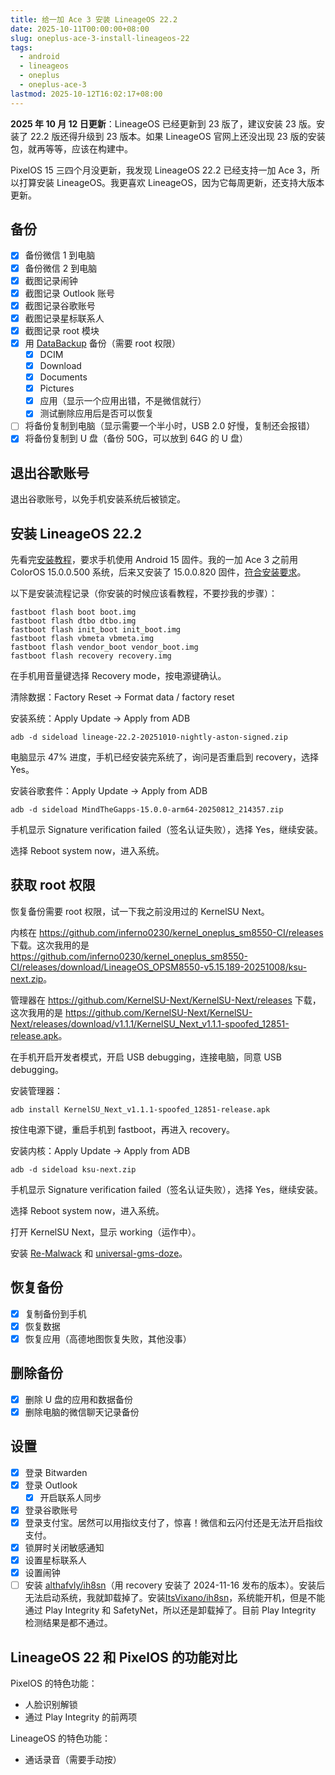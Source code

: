 ```yaml
---
title: 给一加 Ace 3 安装 LineageOS 22.2
date: 2025-10-11T00:00:00+08:00
slug: oneplus-ace-3-install-lineageos-22
tags:
  - android
  - lineageos
  - oneplus
  - oneplus-ace-3
lastmod: 2025-10-12T16:02:17+08:00
---
```


**2025 年 10 月 12 日更新**：LineageOS 已经更新到 23 版了，建议安装 23 版。安装了 22.2 版还得升级到 23 版本。如果 LineageOS 官网上还没出现 23 版的安装包，就再等等，应该在构建中。

PixelOS 15 三四个月没更新，我发现 LineageOS 22.2 已经支持一加 Ace 3，所以打算安装 LineageOS。我更喜欢 LineageOS，因为它每周更新，还支持大版本更新。

## 备份

- [x] 备份微信 1 到电脑
- [x] 备份微信 2 到电脑
- [x] 截图记录闹钟
- [x] 截图记录 Outlook 账号
- [x] 截图记录谷歌账号
- [x] 截图记录星标联系人
- [x] 截图记录 root 模块
- [x] 用 [DataBackup](https://github.com/XayahSuSuSu/Android-DataBackup) 备份（需要 root 权限）
    - [x] DCIM
    - [x] Download
    - [x] Documents
    - [x] Pictures
    - [x] 应用（显示一个应用出错，不是微信就行）
    - [x] 测试删除应用后是否可以恢复
- [ ] 将备份复制到电脑（显示需要一个半小时，USB 2.0 好慢，复制还会报错）
- [x] 将备份复制到 U 盘（备份 50G，可以放到 64G 的 U 盘）

## 退出谷歌账号

退出谷歌账号，以免手机安装系统后被锁定。

## 安装 LineageOS 22.2

先看完[安装教程](https://wiki.lineageos.org/devices/aston/install)，要求手机使用 Android 15 固件。我的一加 Ace 3 之前用 ColorOS 15.0.0.500 系统，后来又安装了 15.0.0.820 固件，[符合安装要求](https://xdaforums.com/t/rom-official-lineageos-22-weeklies-for-oneplus-12r-ace-3.4669911/post-90320270)。

以下是安装流程记录（你安装的时候应该看教程，不要抄我的步骤）：

```
fastboot flash boot boot.img
fastboot flash dtbo dtbo.img
fastboot flash init_boot init_boot.img
fastboot flash vbmeta vbmeta.img
fastboot flash vendor_boot vendor_boot.img
fastboot flash recovery recovery.img
```

在手机用音量键选择 Recovery mode，按电源键确认。

清除数据：Factory Reset -> Format data / factory reset

安装系统：Apply Update -> Apply from ADB

```
adb -d sideload lineage-22.2-20251010-nightly-aston-signed.zip
```

电脑显示 47% 进度，手机已经安装完系统了，询问是否重启到 recovery，选择 Yes。

安装谷歌套件：Apply Update -> Apply from ADB

```
adb -d sideload MindTheGapps-15.0.0-arm64-20250812_214357.zip
```

手机显示 Signature verification failed（签名认证失败），选择 Yes，继续安装。

选择 Reboot system now，进入系统。

## 获取 root 权限

恢复备份需要 root 权限，试一下我之前没用过的 KernelSU Next。

内核在 <https://github.com/inferno0230/kernel_oneplus_sm8550-CI/releases> 下载。这次我用的是 <https://github.com/inferno0230/kernel_oneplus_sm8550-CI/releases/download/LineageOS_OPSM8550-v5.15.189-20251008/ksu-next.zip>。

管理器在 <https://github.com/KernelSU-Next/KernelSU-Next/releases> 下载，这次我用的是 <https://github.com/KernelSU-Next/KernelSU-Next/releases/download/v1.1.1/KernelSU_Next_v1.1.1-spoofed_12851-release.apk>。

在手机开启开发者模式，开启 USB debugging，连接电脑，同意 USB debugging。

安装管理器：

```
adb install KernelSU_Next_v1.1.1-spoofed_12851-release.apk
```

按住电源下键，重启手机到 fastboot，再进入 recovery。

安装内核：Apply Update -> Apply from ADB 

```
adb -d sideload ksu-next.zip
```

手机显示 Signature verification failed（签名认证失败），选择 Yes，继续安装。

选择 Reboot system now，进入系统。

打开 KernelSU Next，显示 working（运作中）。

安装 [Re-Malwack](https://github.com/ZG089/Re-Malwack) 和 [universal-gms-doze](https://github.com/gloeyisk/universal-gms-doze)。

## 恢复备份

- [x] 复制备份到手机
- [x] 恢复数据
- [x] 恢复应用（高德地图恢复失败，其他没事）

## 删除备份

- [x] 删除 U 盘的应用和数据备份
- [x] 删除电脑的微信聊天记录备份

## 设置

- [x] 登录 Bitwarden
- [x] 登录 Outlook
    - [x] 开启联系人同步
- [x] 登录谷歌账号
- [x] 登录支付宝。居然可以用指纹支付了，惊喜！微信和云闪付还是无法开启指纹支付。
- [x] 锁屏时关闭敏感通知
- [x] 设置星标联系人
- [x] 设置闹钟
- [ ] 安装 [althafvly/ih8sn](https://github.com/althafvly/ih8sn/releases/tag/latest)（用 recovery 安装了 2024-11-16 发布的版本）。安装后无法启动系统，我就卸载掉了。安装[ItsVixano/ih8sn](https://github.com/ItsVixano/ih8sn/releases)，系统能开机，但是不能通过 Play Integrity 和 SafetyNet，所以还是卸载掉了。目前 Play Integrity 检测结果是都不通过。

## LineageOS 22 和 PixelOS 的功能对比

PixelOS 的特色功能：

- 人脸识别解锁
- 通过 Play Integrity 的前两项

LineageOS 的特色功能：

- 通话录音（需要手动按）